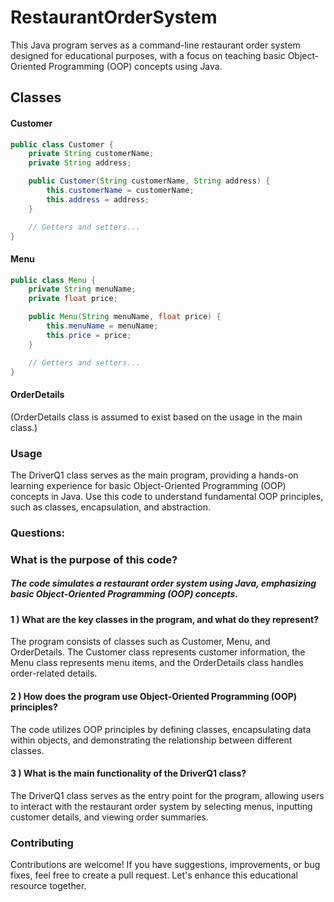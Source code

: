 # RestaurantOrderSystem
This Java program serves as a command-line restaurant order system designed for educational purposes, with a focus on teaching basic Object-Oriented Programming (OOP) concepts using Java.


## Classes

#### Customer

```java
public class Customer {
    private String customerName;
    private String address;

    public Customer(String customerName, String address) {
        this.customerName = customerName;
        this.address = address;
    }

    // Getters and setters...
}
```
#### Menu

```java
public class Menu {
    private String menuName;
    private float price;

    public Menu(String menuName, float price) {
        this.menuName = menuName;
        this.price = price;
    }

    // Getters and setters...
}
```

#### OrderDetails
(OrderDetails class is assumed to exist based on the usage in the main class.)

### Usage
The DriverQ1 class serves as the main program, providing a hands-on learning experience for basic Object-Oriented Programming (OOP) concepts in Java. Use this code to understand fundamental OOP principles, such as classes, encapsulation, and abstraction.

### Questions:
### What is the purpose of this code?
##### The code simulates a restaurant order system using Java, emphasizing basic Object-Oriented Programming (OOP) concepts.

#### 1 ) What are the key classes in the program, and what do they represent?

The program consists of classes such as Customer, Menu, and OrderDetails. The Customer class represents customer information, the Menu class represents menu items, and the OrderDetails class handles order-related details.

#### 2 ) How does the program use Object-Oriented Programming (OOP) principles?

The code utilizes OOP principles by defining classes, encapsulating data within objects, and demonstrating the relationship between different classes.

#### 3 ) What is the main functionality of the DriverQ1 class?

The DriverQ1 class serves as the entry point for the program, allowing users to interact with the restaurant order system by selecting menus, inputting customer details, and viewing order summaries.

### Contributing
Contributions are welcome! If you have suggestions, improvements, or bug fixes, feel free to create a pull request. Let's enhance this educational resource together.
